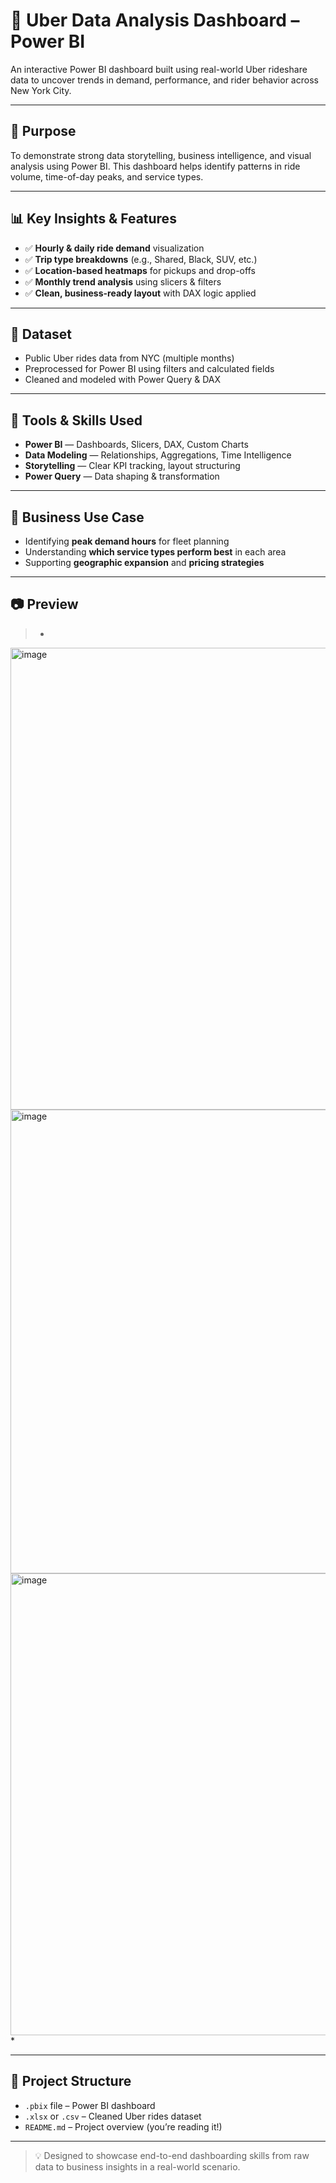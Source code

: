 # 🚖 Uber Data Analysis Dashboard – Power BI

An interactive Power BI dashboard built using real-world Uber rideshare data to uncover trends in demand, performance, and rider behavior across New York City.

---

## 🔧 Purpose

To demonstrate strong data storytelling, business intelligence, and visual analysis using Power BI. This dashboard helps identify patterns in ride volume, time-of-day peaks, and service types.

---

## 📊 Key Insights & Features

- ✅ **Hourly & daily ride demand** visualization  
- ✅ **Trip type breakdowns** (e.g., Shared, Black, SUV, etc.)  
- ✅ **Location-based heatmaps** for pickups and drop-offs  
- ✅ **Monthly trend analysis** using slicers & filters  
- ✅ **Clean, business-ready layout** with DAX logic applied

---

## 📁 Dataset

- Public Uber rides data from NYC (multiple months)  
- Preprocessed for Power BI using filters and calculated fields  
- Cleaned and modeled with Power Query & DAX

---

## 🧠 Tools & Skills Used

- **Power BI** — Dashboards, Slicers, DAX, Custom Charts  
- **Data Modeling** — Relationships, Aggregations, Time Intelligence  
- **Storytelling** — Clear KPI tracking, layout structuring  
- **Power Query** — Data shaping & transformation

---

## 🎯 Business Use Case

- Identifying **peak demand hours** for fleet planning  
- Understanding **which service types perform best** in each area  
- Supporting **geographic expansion** and **pricing strategies**

---

## 📷 Preview

> *
<img width="1315" height="739" alt="image" src="https://github.com/user-attachments/assets/89ba0791-931c-4081-aae2-5206f86a0307" />
<img width="1317" height="742" alt="image" src="https://github.com/user-attachments/assets/e3f16d59-3493-4a0f-94f9-5131ccb2e361" />
<img width="1333" height="739" alt="image" src="https://github.com/user-attachments/assets/5c11e982-7824-4c8e-9850-4b1b451e5a22" />
*

---

## 🧩 Project Structure

- `.pbix` file – Power BI dashboard  
- `.xlsx` or `.csv` – Cleaned Uber rides dataset  
- `README.md` – Project overview (you’re reading it!)

---

> 💡 Designed to showcase end-to-end dashboarding skills from raw data to business insights in a real-world scenario.
